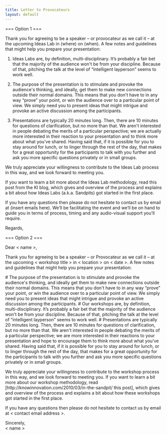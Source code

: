 ```yaml
---
title: Letter to Provocateurs
layout: default
---
```

=== Option 1 ===

Thank you for agreeing to be a speaker – or provocateur as we call it – at the upcoming Ideas Lab in (where) on (when).  A few notes and guidelines that might help you prepare your presentation:

1.	Ideas Labs are, by definition, multi-disciplinary.  It’s probably a fair bet that the majority of the audience won't be from your discipline.  Because of that, pitching the talk at the level of “intelligent layperson” seems to work well.

2.	The purpose of the presentation is to stimulate and provoke the audience's thinking, and ideally, get them to make new connections outside their normal domains.  This means that you don't have to in any way “prove” your point, or win the audience over to a particular point of view.  We simply need you to present ideas that might intrigue and provoke an active discussion among the participants.  

3.	Presentations are typically 20 minutes long.  Then, there are 10 minutes for questions of clarification, but no more than that.  We aren't interested in people debating the merits of a particular perspective; we are actually more interested in their reaction to your presentation and to think more about what you’ve shared.  Having said that, if it is possible for you to stay around for lunch, or to linger through the rest of the day, that makes for a great opportunity for the participants to talk with you further and ask you more specific questions privately or in small groups.

We truly appreciate your willingness to contribute to the Ideas Lab process in this way, and we look forward to meeting you.

If you want to learn a bit more about the Ideas Lab methodology, read this post from the KI blog, which gives and overview of the process and explains a bit about how Ideas Labs (a.k.a. Sandpits) got started in the first place.

If you have any questions then please do not hesitate to contact us by email at (insert emails here).  We’ll be facilitating the event and we’ll be on hand to guide you in terms of process, timing and any audio-visual support you’ll require. 

Regards,

=== Option 2 ===

Dear < name >,
<p>
Thank you for agreeing to be a speaker – or Provocateur as we call it – at the upcoming < workshop title > in < location > on < date >. A few notes and guidelines that might help you prepare your presentation:
<p>
 # The purpose of the presentation is to stimulate and provoke the audience's thinking, and ideally get them to make new connections outside their normal domains. This means that you don't have to in any way “prove” your point, or win the audience over to a particular point of view. We simply need you to present ideas that might intrigue and provoke an active discussion among the participants.
 # Our workshops are, by definition, multi-disciplinary. It’s probably a fair bet that the majority of the audience won't be from your discipline. Because of that, pitching the talk at the level of “intelligent layperson” seems to work well.
 # Presentations are typically 20 minutes long. Then, there are 10 minutes for questions of clarification, but no more than that. We aren't interested in people debating the merits of a particular perspective; we are more interested in their reactions to your presentation and hope to encourage them to think more about what you’ve shared. Having said that, if it is possible for you to stay around for lunch, or to linger through the rest of the day, that makes for a great opportunity for the participants to talk with you further and ask you more specific questions privately or in small groups.
<p>
We truly appreciate your willingness to contribute to the workshop process in this way, and we look forward to meeting you. If you want to learn a bit more about our workshop methodology, read [http://knowinnovation.com/2010/03/in-the-sandpit/ this post], which gives and overview of the process and explains a bit about how these workshops got started in the first place.
<p>
If you have any questions then please do not hesitate to contact us by email at < contact email address >. 
<p>
Sincerely,
<br>
< name >